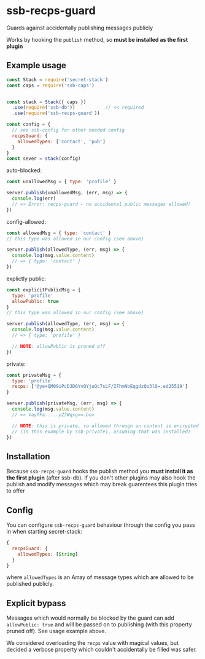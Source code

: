 # ssb-recps-guard

Guards against accidentally publishing messages publicly

Works by hooking the `publish` method, so **must be installed as the first plugin**


## Example usage

```js
const Stack = require('secret-stack')
const caps = require('ssb-caps')


const stack = Stack({ caps })
  .use(require('ssb-db'))           // << required
  .use(require('ssb-recps-guard'))

const config = {
  // see ssb-config for other needed config
  recpsGuard: {
    allowedTypes: ['contact', 'pub']
  }
}
const sever = stack(config)
```

auto-blocked:
```js
const unallowedMsg = { type: 'profile' }

server.publish(unallowedMsg, (err, msg) => {
  console.log(err)
  // => Error: recps-guard - no accidental public messages allowed!
})
```

config-allowed:
```js
const allowedMsg = { type: 'contact' }
// this type was allowed in our config (see above)

server.publish(allowedType, (err, msg) => {
  console.log(msg.value.content)
  // => { type: 'contact' }
})
```

explictly public:
```js
const explicitPublicMsg = {
  type: 'profile'
  allowPublic: true
}
// this type was allowed in our config (see above)

server.publish(allowedType, (err, msg) => {
  console.log(msg.value.content)
  // => { type: 'profile' }

  // NOTE: allowPublic is pruned off
})
```

private: 
```js
const privateMsg = {
  type: 'profile'
  recps: ['@ye+QM09iPcDJD6YvQYjoQc7sLF/IFhmNbEqgdzQo3lQ=.ed25519']
}

server.publish(privateMsg, (err, msg) => {
  console.log(msg.value.content)
  // => VayTFa.....yZ3Wqsg==.box

  // NOTE: this is private, so allowed through an content is encrypted
  // (in this example by ssb-private1, assuming that was installed)
})
```

## Installation

Because `ssb-recps-guard` hooks the publish method you **must install it as the first plugin** (after ssb-db).
If you don't other plugins may also hook the publish and modify messages
which may break guarentees this plugin tries to offer

## Config

You can configure `ssb-recps-guard` behaviour through the config you pass in
when starting secret-stack:

```js
{
  recpsGuard: {
    allowedTypes: [String]
  }
}
```

where `allowedTypes` is an Array of message types which are allowed to be published publicly.


## Explicit bypass

Messages which would normally be blocked by the guard can add `allowPublic: true`
and will be passed on to publishing (with this property pruned off).
See usage example above.

We considered overloading the `recps` value with magical values,
but decided a verbose property which couldn't accidentally be filled was safer.

